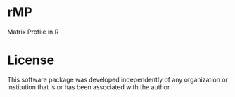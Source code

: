 # rMP
Matrix Profile in R



License
=======

This software package was developed independently of any organization or institution that is or has been associated with the author.

